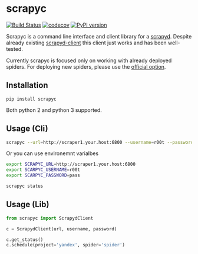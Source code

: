 # scrapyc
[![Build Status](https://travis-ci.org/f213/scrapyc.svg?branch=master)](https://travis-ci.org/f213/scrapyc)
[![codecov](https://codecov.io/gh/f213/scrapyc/branch/master/graph/badge.svg)](https://codecov.io/gh/f213/scrapyc)
[![PyPI version](https://badge.fury.io/py/scrapyc.svg)](https://badge.fury.io/py/scrapyc)

Scrapyc is a command line interface and client library for a [scrapyd](https://scrapyd.readthedocs.io/en/stable/). Despite already existing
[scrapyd-client](https://github.com/scrapy/scrapyd-client) this client just works and has been well-tested.

Currently scrapyc is focused only on working with already deployed spiders. For deploying new spiders, please use the [official option](http://scrapyd.readthedocs.io/en/stable/deploy.html).


## Installation

```
pip install scrapyc
```

Both python 2 and python 3 supported.

## Usage (Cli)

```sh
scrapyc --url=http://scraper1.your.host:6800 --username=r00t --password=pass status
```

Or you can use environemnt varialbes

```sh
export SCRAPYC_URL=http://scraper1.your.host:6800
export SCARPYC_USERNAME=r00t
export SCARPYC_PASSWORD=pass

scrapyc status
```

## Usage (Lib)

```python
from scrapyc import ScrapydClient

c = ScrapydClient(url, username, password)

c.get_status()
c.schedule(project='yandex', spider='spider')
